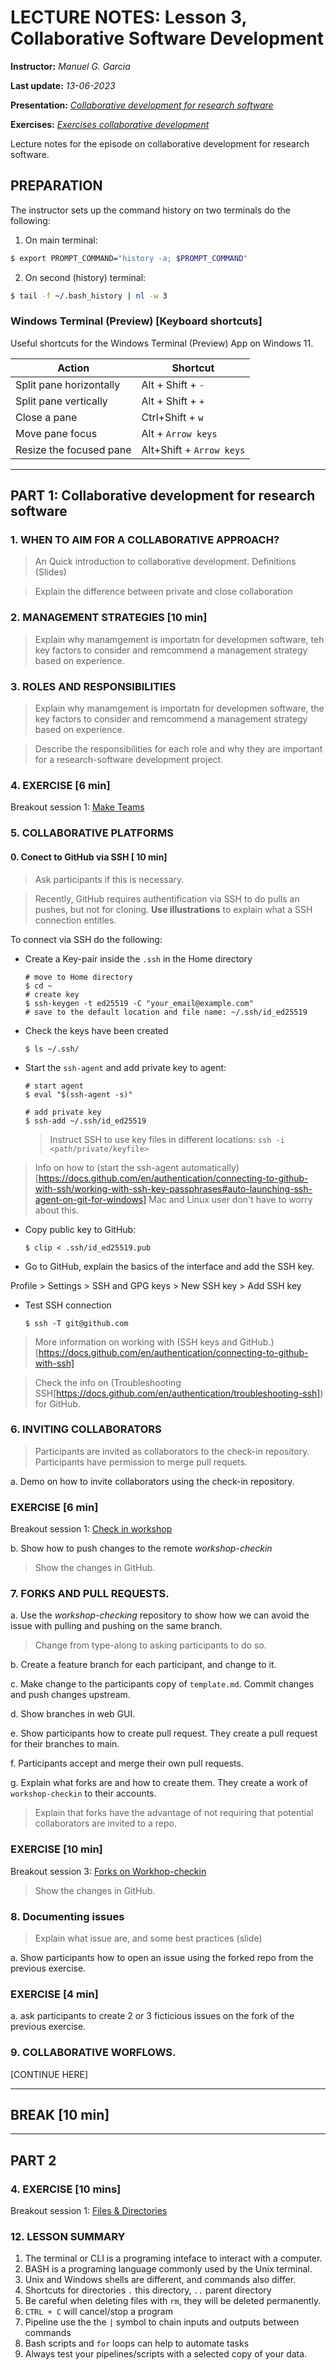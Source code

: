 # LECTURE NOTES: Lesson 3, Collaborative Software Development

**Instructor:** *Manuel G. Garcia*

**Last update:** *13-06-2023*

**Presentation:** *[Collaborative development for research software]()*

**Exercises:** *[Exercises collaborative development]()*

Lecture notes for the episode on collaborative development for research software. 

## PREPARATION
The instructor sets up the command history on two terminals do the following:

1. On main terminal:
```bash
$ export PROMPT_COMMAND="history -a; $PROMPT_COMMAND"
```
2. On second (history) terminal:
```bash
$ tail -f ~/.bash_history | nl -w 3
```

### Windows Terminal (Preview) [Keyboard shortcuts]
Useful shortcuts for the Windows Terminal (Preview) App on Windows 11.

| Action             | Shortcut                |
|--------------------|--------------------------|
|Split pane horizontally | Alt + Shift + `-`   | 
|Split pane vertically   | Alt + Shift + `+`   |
|Close a pane            | Ctrl+Shift + `w`     |
|Move pane focus         | Alt + `Arrow keys`   |
|Resize the focused pane | Alt+Shift + `Arrow keys` |


------

## PART 1: Collaborative development for research software

### 1. WHEN TO AIM FOR A COLLABORATIVE APPROACH?


> An Quick introduction to collaborative development. Definitions  (Slides)

> Explain the difference between private and close collaboration


### 2. MANAGEMENT STRATEGIES [10 min]


> Explain why manamgement is importatn for developmen software, teh key factors to consider and remcommend a management strategy based on experience.

### 3. ROLES AND RESPONSIBILITIES


> Explain why manamgement is importatn for developmen software, the key factors to consider and remcommend a management strategy based on experience.

> Describe the responsibilities for each role and why they are important for a research-software development project.

### 4. EXERCISE [6 min]

Breakout session 1: [Make Teams](#)

### 5. COLLABORATIVE PLATFORMS

#### 0. Conect to GitHub via SSH [ 10 min]

> Ask participants if this is necessary.

> Recently, GitHub requires authentification via SSH to do pulls an pushes, but not for cloning. **Use illustrations** to explain what a SSH connection entitles.

To connect via SSH do the following:

* Create a Key-pair inside the `.ssh`  in the Home directory

    ```shell
    # move to Home directory
    $ cd ~
    # create key
    $ ssh-keygen -t ed25519 -C "your_email@example.com"
    # save to the default location and file name: ~/.ssh/id_ed25519
    ```
* Check the keys have been created

    ```shell
    $ ls ~/.ssh/
    ```

* Start the `ssh-agent` and add private key to agent:

    ```shell
    # start agent
    $ eval "$(ssh-agent -s)"
    
    # add private key
    $ ssh-add ~/.ssh/id_ed25519
    ```
    > Instruct SSH to use key files in different locations: `ssh -i <path/private/keyfile>`

> Info on how to (start the ssh-agent automatically)[https://docs.github.com/en/authentication/connecting-to-github-with-ssh/working-with-ssh-key-passphrases#auto-launching-ssh-agent-on-git-for-windows]
Mac and Linux user don't have to worry about this.

* Copy public key to GitHub:

    ```shell
    $ clip < .ssh/id_ed25519.pub
    ```

* Go to GitHub, explain the basics of the interface and add the SSH key.

Profile > Settings > SSH and GPG keys > New SSH key > Add SSH key

* Test SSH connection

    ```shell
    $ ssh -T git@github.com
    ```

> More information on working with (SSH keys and GitHub.)[https://docs.github.com/en/authentication/connecting-to-github-with-ssh]

> Check the info on (Troubleshooting SSH[https://docs.github.com/en/authentication/troubleshooting-ssh]) for GitHub.

### 6. INVITING COLLABORATORS

> Participants are invited as collaborators to the check-in repository. Participants have permission to merge pull requets.

a. Demo on how to invite collaborators using the check-in repository.




### EXERCISE [6 min]

Breakout session 1: [Check in workshop](#)

b. Show how to push changes to the remote *workshop-checkin*

> Show the changes in GitHub.



### 7. FORKS AND PULL REQUESTS.

a. Use the *workshop-checking* repository to show how we can avoid the issue with pulling and pushing on the same branch. 

> Change from type-along to asking participants to do so. 

b. Create a feature branch for each participant, and change to it.

c. Make change to the participants copy of `template.md`. Commit changes and push changes upstream.

d. Show branches in web GUI.

e. Show participants how to create pull request. They create a pull request for their branches to main. 

f. Participants accept and  merge their own pull requests.

g. Explain what forks are and how to create them. They create a work of `workshop-checkin` to their accounts.

> Explain that forks have the advantage of not requiring that potential collaborators are invited to a repo. 

### EXERCISE [10 min]

Breakout session 3: [Forks on Workhop-checkin](#)

> Show the changes in GitHub.

### 8. Documenting issues

> Explain what issue are, and some best practices (slide)

a. Show participants how to open an issue using the forked repo from the previous exercise.

### EXERCISE [4 min]

a. ask participants to create 2 or 3 ficticious issues on the fork of the previous exercise.

### 9. COLLABORATIVE WORFLOWS. 

[CONTINUE HERE]


-----------------
## BREAK [10 min]
-----------------
## PART 2

### 4. EXERCISE [10 mins]

Breakout session 1: [Files & Directories](https://docs.google.com/presentation/d/13Bnf8ADO5N3L0e0i6W_mTCiuIbE1hrO3HR7dRTx0BS4/edit?usp=sharing)



### 12. LESSON SUMMARY

1. The terminal or CLI is a programing inteface to interact with a computer. 
2. BASH is a programing language commonly used by the Unix terminal.
3. Unix and Windows shells are different, and commands also differ.
4. Shortcuts for directories `.` this directory, `..` parent directory
5. Be careful when deleting files with `rm`, they will be deleted permanently.
6. `CTRL + C` will cancel/stop a program
8. Pipeline use the the `|` symbol to chain inputs and outputs between commands
7. Bash scripts and `for` loops can help to automate tasks
8. Always test your pipelines/scripts with a selected copy of your data.

